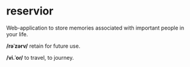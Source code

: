 # reservior

Web-application to store memories associated with important people in your life.

**/rəˈzərv/** retain for future use.

**/vi.ˈoɾ/** to travel, to journey.
